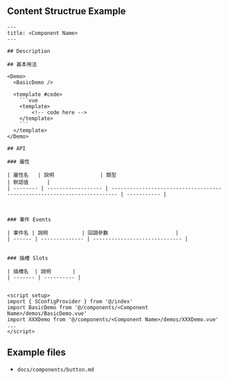 ## Content Structrue Example

````
---
title: <Component Name>
---

## Description

## 基本用法

<Demo>
  <BasicDemo />

  <template #code>
    ```vue
    <template>
        <!-- code here -->
    </template>
    ```
  </template>
</Demo>

## API

### 屬性

| 屬性名   | 說明               | 類型                                                                     | 默認值      |
| -------- | ------------------ | ------------------------------------------------------------------------ | ----------- |



### 事件 Events

| 事件名 | 說明           | 回調參數                      |
| ------ | -------------- | ----------------------------- |


### 插槽 Slots

| 插槽名  | 說明       |
| ------- | ---------- |


<script setup>
import { SConfigProvider } from '@/index'
import BasicDemo from '@/components/<Component Name>/demos/BasicDemo.vue'
import XXXDemo from '@/components/<Component Name>/demos/XXXDemo.vue'
...
</script>
````

## Example files

- `docs/components/button.md`
